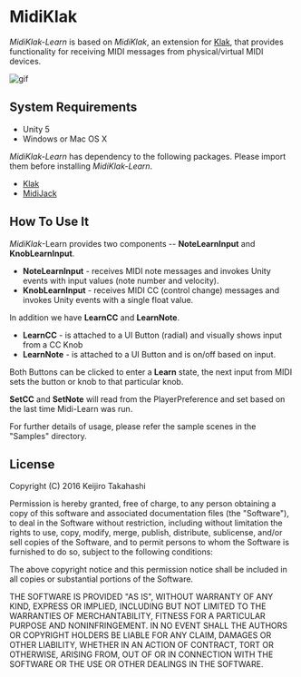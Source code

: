MidiKlak
========

*MidiKlak-Learn* is based on *MidiKlak*, an extension for [Klak][Klak], that provides functionality for
receiving MIDI messages from physical/virtual MIDI devices.

![gif](http://49.media.tumblr.com/6eb313a0e36f25195e470d59839a530a/tumblr_o1mcacuoft1qio469o1_400.gif)

System Requirements
-------------------

- Unity 5
- Windows or Mac OS X

*MidiKlak-Learn* has dependency to the following packages. Please import them before
installing *MidiKlak-Learn*.

- [Klak][Klak]
- [MidiJack][MidiJack]

How To Use It
-------------

*MidiKlak*-Learn provides two components -- **NoteLearnInput** and **KnobLearnInput**.

- **NoteLearnInput** - receives MIDI note messages and invokes Unity events
  with input values (note number and velocity).
- **KnobLearnInput** - receives MIDI CC (control change) messages and invokes
  Unity events with a single float value.

In addition we have **LearnCC** and **LearnNote**.
- **LearnCC** - is attached to a UI Button (radial) and visually shows input from a CC Knob
- **LearnNote** - is attached to a UI Button and is on/off based on input.

Both Buttons can be clicked to enter a **Learn** state, the next input from MIDI sets the button or knob to that particular knob.

**SetCC** and **SetNote** will read from the PlayerPreference and set based on the last time Midi-Learn was run.


For further details of usage, please refer the sample scenes in the "Samples"
directory.

[Klak]: https://github.com/keijiro/Klak
[MidiJack]: https://github.com/keijiro/MidiJack

License
-------

Copyright (C) 2016 Keijiro Takahashi

Permission is hereby granted, free of charge, to any person obtaining a copy of
this software and associated documentation files (the "Software"), to deal in
the Software without restriction, including without limitation the rights to
use, copy, modify, merge, publish, distribute, sublicense, and/or sell copies of
the Software, and to permit persons to whom the Software is furnished to do so,
subject to the following conditions:

The above copyright notice and this permission notice shall be included in all
copies or substantial portions of the Software.

THE SOFTWARE IS PROVIDED "AS IS", WITHOUT WARRANTY OF ANY KIND, EXPRESS OR
IMPLIED, INCLUDING BUT NOT LIMITED TO THE WARRANTIES OF MERCHANTABILITY, FITNESS
FOR A PARTICULAR PURPOSE AND NONINFRINGEMENT. IN NO EVENT SHALL THE AUTHORS OR
COPYRIGHT HOLDERS BE LIABLE FOR ANY CLAIM, DAMAGES OR OTHER LIABILITY, WHETHER
IN AN ACTION OF CONTRACT, TORT OR OTHERWISE, ARISING FROM, OUT OF OR IN
CONNECTION WITH THE SOFTWARE OR THE USE OR OTHER DEALINGS IN THE SOFTWARE.
